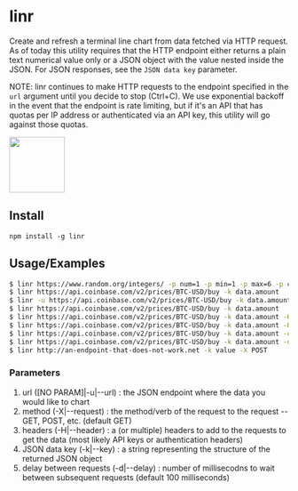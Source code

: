 # linr

Create and refresh a terminal line chart from data fetched via HTTP request. As of today this utility requires that the HTTP endpoint either returns a plain text numerical value only or a JSON object with the value nested inside the JSON. For JSON responses, see the `JSON data key` parameter.

NOTE: linr continues to make HTTP requests to the endpoint specified in the `url` argument until you decide to stop (Ctrl+C). We use exponential backoff in the event that the endpoint is rate limiting, but if it's an API that has quotas per IP address or authenticated via an API key, this utility will go against those quotas.

<img src="https://user-images.githubusercontent.com/13718950/80319524-a93c1d00-87de-11ea-96ab-aa93a51f1543.png" width="100">

## Install

`npm install -g linr`

## Usage/Examples

```sh
$ linr https://www.random.org/integers/ -p num=1 -p min=1 -p max=6 -p col=1 -p base=10 -p format=plain -p rnd=new
$ linr https://api.coinbase.com/v2/prices/BTC-USD/buy -k data.amount
$ linr -u https://api.coinbase.com/v2/prices/BTC-USD/buy -k data.amount
$ linr https://api.coinbase.com/v2/prices/BTC-USD/buy -k data.amount
$ linr https://api.coinbase.com/v2/prices/BTC-USD/buy -k data.amount -H "x-my-header: the_value"
$ linr https://api.coinbase.com/v2/prices/BTC-USD/buy -k data.amount -H "x-my-header: the_value" -H "Another: header"
$ linr https://api.coinbase.com/v2/prices/BTC-USD/buy -k data.amount -d 1000
$ linr https://api.coinbase.com/v2/prices/BTC-USD/buy -k data.amount -d 1000
$ linr http://an-endpoint-that-does-not-work.net -k value -X POST
```

### Parameters

1. url ([NO PARAM]|-u|--url) <REQUIRED>: the JSON endpoint where the data you would like to chart
2. method (-X|--request) <optional>: the method/verb of the request to the request -- GET, POST, etc. (default GET)
3. headers (-H|--header) <optional>: a (or multiple) headers to add to the requests to get the data (most likely API keys or authentication headers)
4. JSON data key (-k|--key) <optional>: a string representing the structure of the returned JSON object
5. delay between requests (-d|--delay) <optional>: number of millisecodns to wait between subsequent requests (default 100 milliseconds)